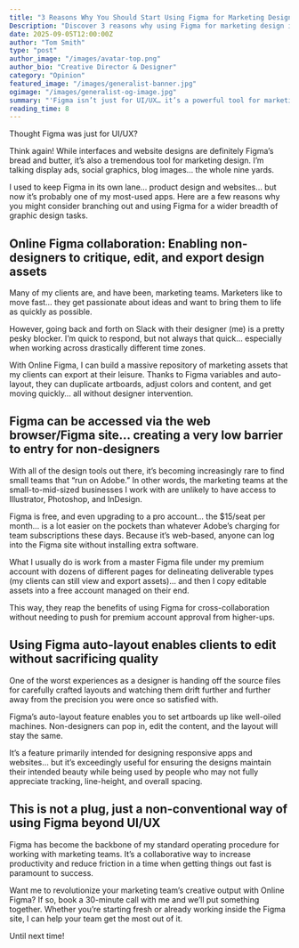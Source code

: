 ```yaml
---
title: "3 Reasons Why You Should Start Using Figma for Marketing Design Today"
Description: "Discover 3 reasons why using Figma for marketing design is a game-changer. Learn how Online Figma and the Figma site boost collaboration and speed."
date: 2025-09-05T12:00:00Z
author: "Tom Smith"
type: "post"
author_image: "/images/avatar-top.png"
author_bio: "Creative Director & Designer"
category: "Opinion"
featured_image: "/images/generalist-banner.jpg"
ogimage: "/images/generalist-og-image.jpg"
summary: "'Figma isn’t just for UI/UX… it’s a powerful tool for marketing teams too. Explore how Online Figma and the Figma site make collaboration simple, fast, and effective."
reading_time: 8
---
```


<p class="text-gunmetal">Thought Figma was just for UI/UX?</p>

<p class="text-gunmetal">Think again! While interfaces and website designs are definitely Figma’s bread and butter, it’s also a tremendous tool for marketing design. I’m talking display ads, social graphics, blog images… the whole nine yards.</p>

<p class="text-gunmetal">I used to keep Figma in its own lane… product design and websites… but now it’s probably one of my most-used apps. Here are a few reasons why you might consider branching out and using Figma for a wider breadth of graphic design tasks.</p>

<h2 class="text-2xl font-bold text-gunmetal">Online Figma collaboration: Enabling non-designers to critique, edit, and export design assets</h2>

<p class="text-gunmetal">Many of my clients are, and have been, marketing teams. Marketers like to move fast… they get passionate about ideas and want to bring them to life as quickly as possible.</p>

<p class="text-gunmetal">However, going back and forth on Slack with their designer (me) is a pretty pesky blocker. I’m quick to respond, but not always that quick… especially when working across drastically different time zones.</p>

<p class="text-gunmetal">With Online Figma, I can build a massive repository of marketing assets that my clients can export at their leisure. Thanks to Figma variables and auto-layout, they can duplicate artboards, adjust colors and content, and get moving quickly… all without designer intervention.</p>

<h2 class="text-2xl font-bold text-gunmetal">Figma can be accessed via the web browser/Figma site… creating a very low barrier to entry for non-designers</h2>

<p class="text-gunmetal">With all of the design tools out there, it’s becoming increasingly rare to find small teams that “run on Adobe.” In other words, the marketing teams at the small-to-mid-sized businesses I work with are unlikely to have access to Illustrator, Photoshop, and InDesign.</p>

<p class="text-gunmetal">Figma is free, and even upgrading to a pro account… the $15/seat per month… is a lot easier on the pockets than whatever Adobe’s charging for team subscriptions these days. Because it’s web-based, anyone can log into the Figma site without installing extra software.</p>

<p class="text-gunmetal">What I usually do is work from a master Figma file under my premium account with dozens of different pages for delineating deliverable types (my clients can still view and export assets)… and then I copy editable assets into a free account managed on their end.</p>

<p class="text-gunmetal">This way, they reap the benefits of using Figma for cross-collaboration without needing to push for premium account approval from higher-ups.</p>

<h2 class="text-2xl font-bold text-gunmetal">Using Figma auto-layout enables clients to edit without sacrificing quality</h2>

<p class="text-gunmetal">One of the worst experiences as a designer is handing off the source files for carefully crafted layouts and watching them drift further and further away from the precision you were once so satisfied with.</p>

<p class="text-gunmetal">Figma’s auto-layout feature enables you to set artboards up like well-oiled machines. Non-designers can pop in, edit the content, and the layout will stay the same.</p>

<p class="text-gunmetal">It’s a feature primarily intended for designing responsive apps and websites… but it’s exceedingly useful for ensuring the designs maintain their intended beauty while being used by people who may not fully appreciate tracking, line-height, and overall spacing.</p>

<h2 class="text-2xl font-bold text-gunmetal">This is not a plug, just a non-conventional way of using Figma beyond UI/UX</h2>

<p class="text-gunmetal">Figma has become the backbone of my standard operating procedure for working with marketing teams. It’s a collaborative way to increase productivity and reduce friction in a time when getting things out fast is paramount to success.</p>

<p class="text-gunmetal">Want me to revolutionize your marketing team’s creative output with Online Figma? If so, book a 30-minute call with me and we’ll put something together. Whether you’re starting fresh or already working inside the Figma site, I can help your team get the most out of it.</p>

<p class="text-gunmetal">Until next time!</p>
